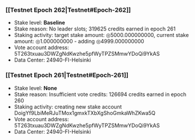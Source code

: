 ### [[Testnet Epoch 262|Testnet#Epoch-262]]
* Stake level: **Baseline**
* Stake reason: No leader slots; 319625 credits earned in epoch 261
* Staking activity: target stake amount: ◎5000.000000000, current stake amount: ◎1.000000000 - adding ◎4999.000000000
* Vote account address: 5T263txuau3DWZgNdKwzhe5pfWyTPZSMmwYDoQi9YkAS
* Data Center: 24940-FI-Helsinki
### [[Testnet Epoch 261|Testnet#Epoch-261]]
* Stake level: **None**
* Stake reason: Insufficient vote credits: 126694 credits earned in epoch 260
* Staking activity: creating new stake account DoigYf9LbiMeRJuTMox1gmxkTXbXgShoGmkaWhZKwa5Q
* Vote account address: 5T263txuau3DWZgNdKwzhe5pfWyTPZSMmwYDoQi9YkAS
* Data Center: 24940-FI-Helsinki